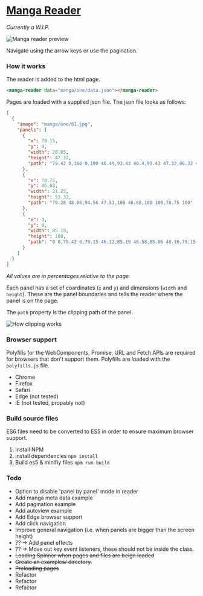 # [Manga Reader](https://ricklancee.github.io/manga-reader)

*Currently a W.I.P.*

![Manga reader preview](https://github.com/ricklancee/manga-reader/blob/master/reader-preview.gif?raw=true)

Navigate using the arrow keys or use the pagination.

### How it works

The reader is added to the html page.

```html
<manga-reader data="manga/one/data.json"></manga-reader>
```

Pages are loaded with a supplied json file. The json file looks as follows:

```json
[
  {
    "image": "manga/one/01.jpg",
    "panels": [
      {
        "x": 79.15,
        "y": 0,
        "width": 20.85,
        "height": 47.32,
        "path": "79.42 0,100 0,100 46.49,93.43 46.4,93.43 47.32,86.32 47.05,86.32 46.4,79.15 45.85"
      },
      {
        "x": 78.75,
        "y": 46.68,
        "width": 21.25,
        "height": 53.32,
        "path": "79.28 48.06,94.56 47.51,100 46.68,100 100,78.75 100"
      },
      {
        "x": 0,
        "y": 0,
        "width": 85.19,
        "height": 100,
        "path": "0 0,79.42 0,79.15 46.12,85.19 46.58,85.06 48.16,79.15 48.25,78.75 100,0 100"
      }
    ]
  }
]

```
*All values are in percentages relative to the page.* 

Each panel has a set of coardinates (`x` and `y`) and dimensions (`width` and `height`). These are the panel boundaries and tells the reader where the panel is on the page.

The `path` property is the clipping path of the panel.

![How clipping works](https://github.com/ricklancee/manga-reader/blob/master/clip-preview.jpg?raw=true)  

### Browser support
Polyfills for the WebComponents, Promise, URL and Fetch APIs are required for browsers that don't support them. Polyfills are loaded with the `polyfills.js` file.

- Chrome  
- Firefox  
- Safari  
- Edge (not tested)  
- IE (not tested, propably not)

### Build source files
ES6 files need to be converted to ES5 in order to ensure maximum browser support.

1. Install NPM
2. install dependencies `npm install`
3. Build es5 & minifiy files `npm run build`

### Todo
- Option to disable 'panel by panel' mode in reader
- Add manga meta data example
- Add pagination example
- Add autoview example
- Add Edge browser support
- Add click navigation
- Improve general navigation (i.e. when panels are bigger than the screen height)
- ?? -> Add panel effects
- ?? -> Move out key event listeners, these should not be inside the class.
- ~~Loading Spinner when pages and files are beign loaded~~
- ~~Create an examples/ directory.~~
- ~~Preloading pages~~
- Refactor
- Refactor
- Refactor
